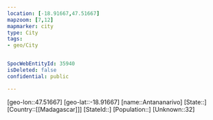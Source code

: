 ```yaml
---
location: [-18.91667,47.51667]
mapzoom: [7,12] 
mapmarker: city 
type: City
tags:
- geo/City


SpocWebEntityId: 35940
isDeleted: false
confidential: public

---
```

[geo-lon::47.51667]
[geo-lat::-18.91667]
[name::Antananarivo]
[State::]
[Country::[[Madagascar]]]
[StateId::]
[Population::]
[Unknown::32]

